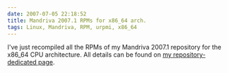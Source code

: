 ```yaml
---
date: 2007-07-05 22:18:52
title: Mandriva 2007.1 RPMs for x86_64 arch.
tags: Linux, Mandriva, RPM, urpmi, x86_64
---
```


I've just recompiled all the RPMs of my Mandriva 2007.1 repository for the
x86_64 CPU architecture. All details can be found on
[my repository-dedicated page](https://github.com/kdeldycke/mandriva-specs).

